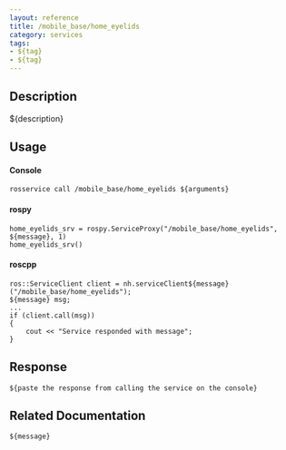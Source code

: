 ```yaml
---
layout: reference
title: /mobile_base/home_eyelids
category: services
tags: 
- ${tag} 
- ${tag}
---
```


## Description
${description}

## Usage
#### Console
```
rosservice call /mobile_base/home_eyelids ${arguments}
```

#### rospy
```
home_eyelids_srv = rospy.ServiceProxy("/mobile_base/home_eyelids", ${message}, 1)
home_eyelids_srv()
```

#### roscpp
```
ros::ServiceClient client = nh.serviceClient${message}("/mobile_base/home_eyelids");
${message} msg;
...
if (client.call(msg))
{
    cout << "Service responded with message";
}
```

## Response
```
${paste the response from calling the service on the console}
```

## Related Documentation
``${message}``